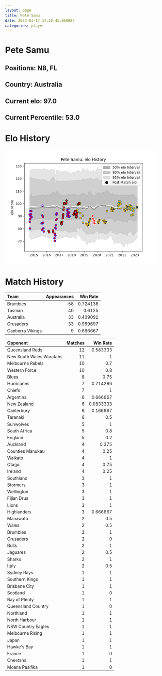 ```yaml
---  
layout: page  
title: Pete Samu  
date: 2023-03-17 17:20:45.868927  
categories: player  
---
```

# Pete Samu

## Positions: N8, FL

## Country: Australia

## Current elo: 97.0

## Current Percentile: 53.0

# Elo History


![elo history](history_PeteSamu.png)
# Match History


| Team             |   Appearances |   Win Rate |
|:-----------------|--------------:|-----------:|
| Brumbies         |            58 |   0.724138 |
| Tasman           |            40 |   0.6125   |
| Australia        |            33 |   0.409091 |
| Crusaders        |            33 |   0.969697 |
| Canberra Vikings |             9 |   0.666667 |

| Opponent                 |   Matches |   Win Rate |
|:-------------------------|----------:|-----------:|
| Queensland Reds          |        12 |  0.583333  |
| New South Wales Waratahs |        11 |  1         |
| Melbourne Rebels         |        10 |  0.7       |
| Western Force            |        10 |  0.8       |
| Blues                    |         8 |  0.75      |
| Hurricanes               |         7 |  0.714286  |
| Chiefs                   |         7 |  1         |
| Argentina                |         6 |  0.666667  |
| New Zealand              |         6 |  0.0833333 |
| Canterbury               |         6 |  0.166667  |
| Taranaki                 |         6 |  0.5       |
| Sunwolves                |         5 |  1         |
| South Africa             |         5 |  0.8       |
| England                  |         5 |  0.2       |
| Auckland                 |         4 |  0.375     |
| Counties Manukau         |         4 |  0.25      |
| Waikato                  |         4 |  1         |
| Otago                    |         4 |  0.75      |
| Ireland                  |         4 |  0.25      |
| Southland                |         3 |  1         |
| Stormers                 |         3 |  1         |
| Wellington               |         3 |  1         |
| Fijian Drua              |         3 |  1         |
| Lions                    |         3 |  1         |
| Highlanders              |         3 |  0.666667  |
| Manawatu                 |         2 |  0.5       |
| Wales                    |         2 |  0.5       |
| Brumbies                 |         2 |  1         |
| Crusaders                |         2 |  0         |
| Bulls                    |         2 |  1         |
| Jaguares                 |         2 |  0.5       |
| Sharks                   |         2 |  1         |
| Italy                    |         2 |  0.5       |
| Sydney Rays              |         1 |  1         |
| Southern Kings           |         1 |  1         |
| Brisbane City            |         1 |  1         |
| Scotland                 |         1 |  0         |
| Bay of Plenty            |         1 |  1         |
| Queensland Country       |         1 |  0         |
| Northland                |         1 |  1         |
| North Harbour            |         1 |  1         |
| NSW Country Eagles       |         1 |  1         |
| Melbourne Rising         |         1 |  1         |
| Japan                    |         1 |  1         |
| Hawke's Bay              |         1 |  1         |
| France                   |         1 |  0         |
| Cheetahs                 |         1 |  1         |
| Moana Pasifika           |         1 |  0         |